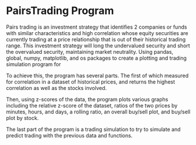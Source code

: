 # PairsTrading Program
Pairs trading is an investment strategy that identifies 2 companies or funds with similar characteristics and high correlation
whose equity securities are currently trading at a price relationship that is out of their historical trading range. 
This investment strategy will long the undervalued security and short the overvalued security, maintaining market neutrality.
Using pandas, global, numpy, matplotlib, and os packages to create a plotting and trading simulation program for 

To achieve this, the program has several parts. The first of which measured for correlation in a dataset of historical prices, 
and returns the highest correlation as well as the stocks involved.

Then, using z-scores of the data, the program plots various graphs including the relative z-score of the dataset, ratios of the two prices by minutes, 
hours, and days, a rolling ratio, an overall buy/sell plot, and buy/sell plot by stock.

The last part of the program is a trading simulation to try to simulate and predict trading with the previous data and functions.
